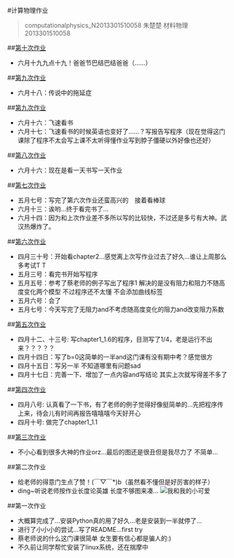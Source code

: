 #计算物理作业 
 >computationalphysics_N2013301510058
 >朱楚楚 材料物理 2013301510058
 
##[第十次作业]() 
 * 六月十九九点十九！爸爸节巴结巴结爸爸（……）
 
##[第九次作业](https://www.zybuluo.com/double-C/note/410082) 
 * 六月十八：传说中的拖延症

##[第九次作业](https://www.zybuluo.com/double-C/note/410082) 
 * 六月十六：飞速看书
 * 六月十七：飞速看书的时候英语也变好了……？写报告写程序（现在觉得这门课除了程序不太会写上课不太听得懂作业写到脖子僵硬以外好像也还好）
 
##[第八次作业](https://www.zybuluo.com/double-C/note/339632) 
 * 六月十六：现在是看一天书写一天作业

##[第七次作业](https://www.zybuluo.com/double-C/note/406861)
 * 五月七号：写完了第六次作业还蛮高兴的　接着看棒球
 * 六月十三：诶哟…终于看完书了…
 * 六月十四：因为和上次作业差不多所以写的比较快，不过还是多亏有大神。武汉热爆炸了。
 
##[第六次作业](https://www.zybuluo.com/double-C/note/365036)
 * 四月三十号：开始看chapter2…感觉离上次写作业过去了好久…谁让上周那么多考试T T
 * 五月三号：看完书开始写程序
 * 五月五号：参考了蔡老师的例子写出了程序1 解决的是没有阻力和阻力不随高度变化两个模型 不过程序还不太懂 不会添加曲线标签
 * 五月六号：会了 
 * 五月七号：今天写完了无阻力and不考虑随高度变化的阻力and改变阻力系数
 
##[第五次作业](https://www.zybuluo.com/double-C/note/345158) 
*  四月十二、十三号: 写chapter1_1.6的程序，目测写了1/4，老是运行不出来？？？？？
*  四月十四日：写了b=0这简单的一半and这门课有没有期中考？感觉很方
*  四月十五日：写另一半 不知道哪里有问题sad
*  四月十七日：完善一下、增加了一点内容and写结论 其实上次就写得差不多了 

##[第四次作业](https://www.zybuluo.com/double-C/note/339637)
*  四月八号: 认真看了一下书，有了老师的例子觉得好像挺简单的…先把程序传上来，待会儿有时间再报告嘻嘻嘻今天好开心
*  四月十号: 做完了chapter1_1.1

##[第三次作业](https://github.com/zhuchuchu/computationalphysics_N2013301510058/blob/master/homework03.md)
*  不小心看到很多大神的作业orz…最后的图还是很丑但是我尽力了 不简单…


##第二次作业
*  给老师的得意门生点了赞！(￣▽￣*)b（虽然看不懂但是好厉害的样子）
*  ding~听说老师按作业长度论英雄 长度不够图来凑…
 ![我和我的小可爱](https://github.com/zhuchuchu/computationalphysics_N2013301510058/blob/master/img_2607_recompress.jpg)

##第一次作业
*  大概算完成了…安装Python真的用了好久…老是安装到一半就停了…
*  进行了小小小的尝试…写了README…first try
*  蔡老师说的什么这门课很简单 女生要有信心都是骗人的:)
*  不久前让同学帮忙安装了linux系统，还在揣摩中




